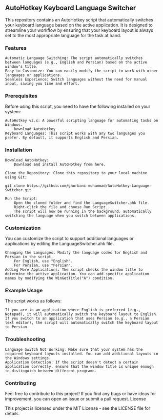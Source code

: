 ## AutoHotkey Keyboard Language Switcher

This repository contains an AutoHotkey script that automatically switches your keyboard language based on the active application. It is designed to streamline your workflow by ensuring that your keyboard layout is always set to the most appropriate language for the task at hand.

### Features

    Automatic Language Switching: The script automatically switches between languages (e.g., English and Persian) based on the active window's title.
    Easy to Customize: You can easily modify the script to work with other languages or applications.
    Seamless Experience: Switch languages without the need for manual input, saving you time and effort.

### Prerequisites

Before using this script, you need to have the following installed on your system:

    AutoHotkey v2.x: A powerful scripting language for automating tasks on Windows.
        Download AutoHotkey
    Keyboard Languages: This script works with any two languages you prefer. By default, it supports English and Persian.

### Installation

    Download AutoHotkey:
        Download and install AutoHotkey from here.

    Clone the Repository: Clone this repository to your local machine using Git:

    git clone https://github.com/ghorbani-mohammad/AutoHotkey-Language-Switcher.git

    Run the Script:
        Open the cloned folder and find the LanguageSwitcher.ahk file.
        Right-click the file and choose Run Script.
        The script will now be running in the background, automatically switching the language when you switch between applications.

### Customization

You can customize the script to support additional languages or applications by editing the LanguageSwitcher.ahk file.

    Changing the Languages: Modify the language codes for English and Persian in the script.
        For English, use "English".
        For Persian, use "Persian".
    Adding More Applications: The script checks the window title to determine the active application. You can add specific application names by modifying the WinGetTitle("A") condition.

### Example Usage

The script works as follows:

    If you are in an application where English is preferred (e.g., Notepad), it will automatically switch the keyboard layout to English.
    If you switch to an application that uses Persian (e.g., a Persian text editor), the script will automatically switch the keyboard layout to Persian.

### Troubleshooting

    Language Switch Not Working: Make sure that your system has the required keyboard layouts installed. You can add additional layouts in the Windows settings.
    Application Detection: If the script doesn't detect a certain application correctly, ensure that the window title is unique enough to distinguish between different programs.

### Contributing

Feel free to contribute to this project! If you find any bugs or have ideas for improvement, you can open an issue or submit a pull request.
License

This project is licensed under the MIT License - see the LICENSE file for details.
